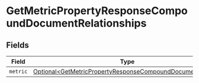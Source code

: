 # GetMetricPropertyResponseCompoundDocumentRelationships


## Fields

| Field                                                                                                                                    | Type                                                                                                                                     | Required                                                                                                                                 | Description                                                                                                                              |
| ---------------------------------------------------------------------------------------------------------------------------------------- | ---------------------------------------------------------------------------------------------------------------------------------------- | ---------------------------------------------------------------------------------------------------------------------------------------- | ---------------------------------------------------------------------------------------------------------------------------------------- |
| `metric`                                                                                                                                 | [Optional\<GetMetricPropertyResponseCompoundDocumentMetric>](../../models/components/GetMetricPropertyResponseCompoundDocumentMetric.md) | :heavy_minus_sign:                                                                                                                       | N/A                                                                                                                                      |
